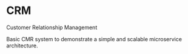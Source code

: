 # CRM
Customer Relationship Management

Basic CMR system to demonstrate a simple and scalable microservice architecture.
